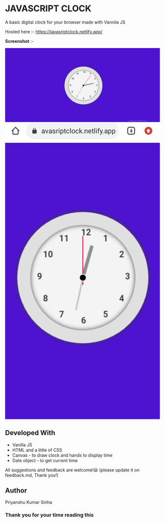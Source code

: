 # JAVASCRIPT CLOCK
A basic digital clock for your browser made with Vannila JS

Hosted here :- https://javasriptclock.netlify.app/

**Screenshot** :-

<img src ="https://github.com/PriyanshuKumarSinha/javascript_clock/blob/main/project_screenshot_desktop.png"></img>
<img src ="https://github.com/PriyanshuKumarSinha/javascript_clock/blob/main/project_screenshot_mobile.jpg"></img>


## Developed With
- Vanilla JS 
- HTML and a little of CSS
- Canvas - to draw clock and hands to display time
- Date object - to get current time

All suggestions and feedback are welcome!😃
(please update it on feedback.md, Thank you!)

## Author 
Priyanshu Kumar Sinha

### Thank you for your time reading this
